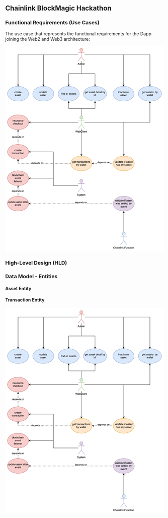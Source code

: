 ## Chainlink BlockMagic Hackathon

### Functional Requirements (Use Cases)

The use case that represents the functional requirements for the Dapp joining the Web2 and Web3 architecture:

![Blockshield UseCase](https://github.com/Chainlink-Blockmagic/.github/blob/main/profile/blockshield_use_case.svg "Blockshield UseCase")

### High-Level Design (HLD)


### Data Model - Entities

#### Asset Entity

#### Transaction Entity

![Blockshield DataModel](https://github.com/Chainlink-Blockmagic/.github/blob/main/profile/blockshield_use_case.svg "Blockshield Data Model")
